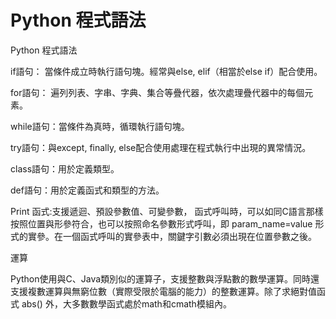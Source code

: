 Python 程式語法
===

Python 程式語法

if語句： 當條件成立時執行語句塊。經常與else, elif（相當於else if）配合使用。

for語句： 遍列列表、字串、字典、集合等疊代器，依次處理疊代器中的每個元素。

while語句：當條件為真時，循環執行語句塊。

try語句：與except, finally, else配合使用處理在程式執行中出現的異常情況。

class語句：用於定義類型。

def語句：用於定義函式和類型的方法。

Print 函式:支援遞迴、預設參數值、可變參數，
函式呼叫時，可以如同C語言那樣按照位置與形參符合，也可以按照命名參數形式呼叫，即 param_name=value 形式的實參。在一個函式呼叫的實參表中，關鍵字引數必須出現在位置參數之後。


運算

Python使用與C、Java類別似的運算子，支援整數與浮點數的數學運算。同時還支援複數運算與無窮位數（實際受限於電腦的能力）的整數運算。除了求絕對值函式 abs() 外，大多數數學函式處於math和cmath模組內。
